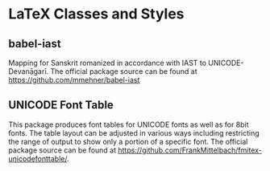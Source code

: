 # LaTeX Classes and Styles

## babel-iast

Mapping for Sanskrit romanized in accordance with IAST to UNICODE-Devanāgarī. The official package source can be found at <https://github.com/mmehner/babel-iast>

## UNICODE Font Table

This package produces font tables for UNICODE fonts as well as for 8bit fonts. The table layout can be adjusted in various ways including restricting the range of output to show only a portion of a specific font. The official package source can be found at <https://github.com/FrankMittelbach/fmitex-unicodefonttable/>.
